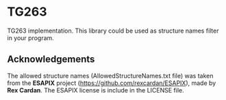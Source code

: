 # TG263

TG263 implementation. This library could be used as structure names
filter in your program.


## Acknowledgements

The allowed structure names (AllowedStructureNames.txt file)
was taken from the __ESAPIX__
project (https://github.com/rexcardan/ESAPIX), made by __Rex Cardan__.
The ESAPIX license is include in the LICENSE file.
